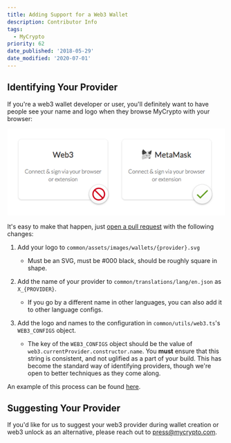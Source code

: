 ```yaml
---
title: Adding Support for a Web3 Wallet
description: Contributor Info
tags:
  - MyCrypto
priority: 62
date_published: '2018-05-29'
date_modified: '2020-07-01'
---
```


## Identifying Your Provider

If you're a web3 wallet developer or user, you'll definitely want to have people see your name and logo when they browse MyCrypto with your browser:

![Web3 on MyCrypto](../assets/developers/adding-support-for-web3-wallet/web3-mycrypto.png)

It's easy to make that happen, just [open a pull request](https://github.com/MyCryptoHQ/MyCrypto) with the following changes:

1. Add your logo to `common/assets/images/wallets/{provider}.svg`
   * Must be an SVG, must be #000 black, should be roughly square in shape.

2. Add the name of your provider to `common/translations/lang/en.json` as `X_{PROVIDER}`.
   * If you go by a different name in other languages, you can also add it to other language configs.

3. Add the logo and names to the configuration in `common/utils/web3.ts`'s `WEB3_CONFIGS` object.
   * The key of the `WEB3_CONFIGS` object should be the value of `web3.currentProvider.constructor.name`. You **must** ensure that this string is consistent, and not uglified as a part of your build. This has become the standard way of identifying providers, though we're open to better techniques as they come along.
   
An example of this process can be found [here](https://github.com/MyCryptoHQ/MyCrypto/pull/2129).
   
## Suggesting Your Provider

If you'd like for us to suggest your web3 provider during wallet creation or web3 unlock as an alternative, please reach out to press@mycrypto.com.
